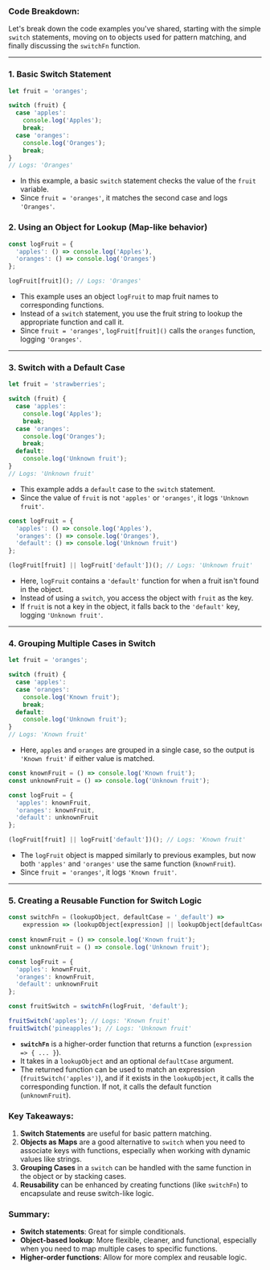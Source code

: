 ### Code Breakdown:

Let's break down the code examples you've shared, starting with the simple `switch` statements, moving on to objects used for pattern matching, and finally discussing the `switchFn` function.

---

### **1. Basic Switch Statement**

```javascript
let fruit = 'oranges';

switch (fruit) {
  case 'apples':
    console.log('Apples');
    break;
  case 'oranges':
    console.log('Oranges');
    break;
}
// Logs: 'Oranges'
```

- In this example, a basic `switch` statement checks the value of the `fruit` variable.
- Since `fruit = 'oranges'`, it matches the second case and logs `'Oranges'`.

### **2. Using an Object for Lookup (Map-like behavior)**

```javascript
const logFruit = {
  'apples': () => console.log('Apples'),
  'oranges': () => console.log('Oranges')
};

logFruit[fruit](); // Logs: 'Oranges'
```

- This example uses an object `logFruit` to map fruit names to corresponding functions.
- Instead of a `switch` statement, you use the fruit string to lookup the appropriate function and call it.
- Since `fruit = 'oranges'`, `logFruit[fruit]()` calls the `oranges` function, logging `'Oranges'`.

---

### **3. Switch with a Default Case**

```javascript
let fruit = 'strawberries';

switch (fruit) {
  case 'apples':
    console.log('Apples');
    break;
  case 'oranges':
    console.log('Oranges');
    break;
  default:
    console.log('Unknown fruit');
}
// Logs: 'Unknown fruit'
```

- This example adds a `default` case to the `switch` statement.
- Since the value of `fruit` is not `'apples'` or `'oranges'`, it logs `'Unknown fruit'`.

```javascript
const logFruit = {
  'apples': () => console.log('Apples'),
  'oranges': () => console.log('Oranges'),
  'default': () => console.log('Unknown fruit')
};

(logFruit[fruit] || logFruit['default'])(); // Logs: 'Unknown fruit'
```

- Here, `logFruit` contains a `'default'` function for when a fruit isn't found in the object.
- Instead of using a `switch`, you access the object with `fruit` as the key.
- If `fruit` is not a key in the object, it falls back to the `'default'` key, logging `'Unknown fruit'`.

---

### **4. Grouping Multiple Cases in Switch**

```javascript
let fruit = 'oranges';

switch (fruit) {
  case 'apples':
  case 'oranges':
    console.log('Known fruit');
    break;
  default:
    console.log('Unknown fruit');
}
// Logs: 'Known fruit'
```

- Here, `apples` and `oranges` are grouped in a single case, so the output is `'Known fruit'` if either value is matched.

```javascript
const knownFruit = () => console.log('Known fruit');
const unknownFruit = () => console.log('Unknown fruit');

const logFruit = {
  'apples': knownFruit,
  'oranges': knownFruit,
  'default': unknownFruit
};

(logFruit[fruit] || logFruit['default'])(); // Logs: 'Known fruit'
```

- The `logFruit` object is mapped similarly to previous examples, but now both `'apples'` and `'oranges'` use the same function (`knownFruit`).
- Since `fruit = 'oranges'`, it logs `'Known fruit'`.

---

### **5. Creating a Reusable Function for Switch Logic**

```javascript
const switchFn = (lookupObject, defaultCase = '_default') =>
    expression => (lookupObject[expression] || lookupObject[defaultCase])();
  
const knownFruit = () => console.log('Known fruit');
const unknownFruit = () => console.log('Unknown fruit');

const logFruit = {
  'apples': knownFruit,
  'oranges': knownFruit,
  'default': unknownFruit
};

const fruitSwitch = switchFn(logFruit, 'default');

fruitSwitch('apples'); // Logs: 'Known fruit'
fruitSwitch('pineapples'); // Logs: 'Unknown fruit'
```

- **`switchFn`** is a higher-order function that returns a function (`expression => { ... }`).
- It takes in a `lookupObject` and an optional `defaultCase` argument.
- The returned function can be used to match an expression (`fruitSwitch('apples')`), and if it exists in the `lookupObject`, it calls the corresponding function. If not, it calls the default function (`unknownFruit`).

### **Key Takeaways:**

1. **Switch Statements** are useful for basic pattern matching.
2. **Objects as Maps** are a good alternative to `switch` when you need to associate keys with functions, especially when working with dynamic values like strings.
3. **Grouping Cases** in a `switch` can be handled with the same function in the object or by stacking cases.
4. **Reusability** can be enhanced by creating functions (like `switchFn`) to encapsulate and reuse switch-like logic.

### Summary:

- **Switch statements**: Great for simple conditionals.
- **Object-based lookup**: More flexible, cleaner, and functional, especially when you need to map multiple cases to specific functions.
- **Higher-order functions**: Allow for more complex and reusable logic. 

